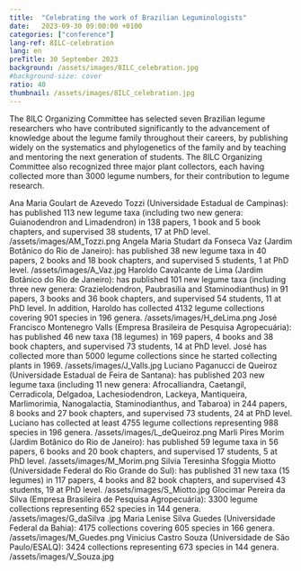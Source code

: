 ```yaml
---
title:  "Celebrating the work of Brazilian Leguminologists"
date:   2023-09-30 09:00:00 +0100
categories: ["conference"]
lang-ref: 8ILC-celebration
lang: en
preTitle: 30 September 2023
background: /assets/images/8ILC_celebration.jpg
#background-size: cover
ratio: 40
thumbnail: /assets/images/8ILC_celebration.jpg
---
```


The 8ILC Organizing Committee has selected seven Brazilian legume researchers who have contributed significantly to the advancement of knowledge about the legume family throughout their careers, by publishing widely on the systematics and phylogenetics of the family and by teaching and mentoring the next generation of students. The 8ILC Organizing Committee also recognized three major plant collectors, each having collected more than 3000 legume numbers, for their contribution to legume research.

Ana Maria Goulart de Azevedo Tozzi (Universidade Estadual de Campinas): has published 113 new legume taxa (including two new genera: Guianodendron and Limadendron) in 138 papers, 1 book and 5 book chapters, and supervised 38 students, 17 at PhD level.
/assets/images/AM_Tozzi.png
Angela Maria Studart da Fonseca Vaz (Jardim Botânico do Rio de Janeiro): has published 38 new legume taxa in 40 papers, 2 books and 18 book chapters, and supervised 5 students, 1 at PhD level.
/assets/images/A_Vaz.jpg
Haroldo Cavalcante de Lima (Jardim Botânico do Rio de Janeiro): has published 101 new legume taxa (including three new genera: Grazielodendron, Paubrasilia and Staminodianthus) in 91 papers, 3 books and 36 book chapters, and supervised 54 students, 11 at PhD level. In addition, Haroldo has collected 4132 legume collections covering 901 species in 196 genera.
/assets/images/H_deLima.png
José Francisco Montenegro Valls (Empresa Brasileira de Pesquisa Agropecuária): has published 46 new taxa (18 legumes) in 169 papers, 4 books and 38 book chapters, and supervised 73 students, 14 at PhD level. José has collected more than 5000 legume collections since he started collecting plants in 1969.
/assets/images/J_Valls.jpg
Luciano Paganucci de Queiroz (Universidade Estadual de Feira de Santana): has published 203 new legume taxa (including 11 new genera: Afrocalliandra, Caetangil, Cerradicola, Delgadoa, Lachesiodendron, Lackeya, Mantiqueira, Marlimorimia, Nanogalactia, Staminodianthus, and Tabaroa) in 244 papers, 8 books and 27 book chapters, and supervised 73 students, 24 at PhD level. Luciano has collected at least 4755 legume collections representing 988 species in 196 genera.
/assets/images/L_deQueiroz.png
Marli Pires Morim (Jardim Botânico do Rio de Janeiro): has published 59 legume taxa in 56 papers, 6 books and 20 book chapters, and supervised 17 students, 5 at PhD level.
/assets/images/M_Morim.png
Silvia Teresinha Sfoggia Miotto (Universidade Federal do Rio Grande do Sul): has published 31 new taxa (15 legumes) in 117 papers, 4 books and 82 book chapters, and supervised 43 students, 19 at PhD level.
/assets/images/S_Miotto.jpg
Glocimar Pereira da Silva (Empresa Brasileira de Pesquisa Agropecuária): 3300 legume collections representing 652 species in 144 genera.
/assets/images/G_daSilva .jpg
Maria Lenise Silva Guedes (Universidade Federal da Bahia): 4175 collections covering 605 species in 166 genera.
/assets/images/M_Guedes.png
Vinicius Castro Souza (Universidade de São Paulo/ESALQ): 3424 collections representing 673 species in 144 genera.
/assets/images/V_Souza.jpg
